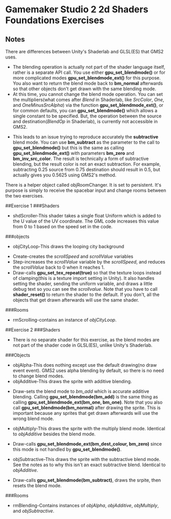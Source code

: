 # Gamemaker Studio 2 2d Shaders Foundations Exercises

## Notes

There are differences between Unity's Shaderlab and GLSL(ES) that GMS2 uses.
* The blending operation is actually not part of the shader language itself, rather is a separate API call.  You use either **gpu_set_blendmode()** or for more complicated modes **gpu_set_blendmode_ext()** for this purpose.  You also want to return the blend mode back to **bm_normal** afterwards so that other objects don't get drawn with the same blending mode.
* At this time, you cannot change the blend mode operation.  You can set the multipliers(what comes after *Blend* in Shaderlab, like *SrcColor*, *One*, and *OneMinusSrcAlpha*) via the function **gpu_set_blendmode_ext()**, or for common defaults, you can **gpu_set_blendmode()** which allows a single constant to be specified.  But, the operation between the source and destination(*BlendOp* in Shaderlab), is currently not accessible in GMS2.
 - This leads to an issue trying to reproduce accurately the **subtractive** blend mode.  You can use **bm_subtract** as the parameter to the call to **gpu_set_blendmode()** but this is the same as calling **gpu_set_blendmode_ext()** with parameters **bm_zero** and **bm_inv_src_color**.  The result is technically a form of subtractive blending, but the result color is not an exact subtraction.  For example, subtracting 0.25 source from 0.75 destination should result in 0.5, but actually gives you 0.5625 using GMS2's method.

There is a helper object called objRoomChanger.  It is set to persistent.  It's purpose is simply to receive the spacebar input and change rooms between the two exercises.

##Exercise 1
###Shaders
* shdScroller-This shader takes a single float Uniform which is added to the U value of the UV coordinate.  The GML code increases this value from 0 to 1 based on the speed set in the code.

###objects
* objCityLoop-This draws the looping city background
 - Create-creates the *scrollSpeed* and *scrollValue* variables
 - Step-increases the *scrollValue* variable by the *scrollSpeed*, and reduces the *scrollValue* back to 0 when it reaches 1.
 - Draw-calls **gpu_set_tex_repeat(true)** so that the texture loops instead of clamping(this is a texture import setting in Unity).  It also handles setting the shader, sending the uniform variable, and draws a little debug text so you can see the *scrollvalue*.  Note that you have to call **shader_reset()** to return the shader to the default.  If you don't, all the objects that get drawn afterwards will use the same shader.

###Rooms
* rmScrolling-contains an instance of *objCityLoop*.

##Exercise 2
###Shaders
* There is no separate shader for this exercise, as the blend modes are not part of the shader code in GLSL(ES), unlike Unity's Shaderlab.

###Objects
* objAlpha-This does nothing except use the default drawing(no draw event event).  GMS2 uses alpha blending by default, so there is no need to change blend modes.
* objAdditive-This draws the sprite with additive blending.
 - Draw-sets the blend mode to *bm_add* which is accurate additive blending.  Calling **gpu_set_blendmode(bm_add)** is the same thing as calling **gpu_set_blendmode_ext(bm_one, bm_one)**.  Note that you also call **gpu_set_blendmode(bm_normal)** after drawing the sprite.  This is important because any sprites that get drawn afterwards will use the wrong blend mode.
* objMultiply-This draws the sprite with the multiply blend mode.  Identical to *objAdditive* besides the blend mode.
 - Draw-calls **gpu_set_blendmode_ext(bm_dest_colour, bm_zero)** since this mode is not handled by **gpu_set_blendmode()**.
* objSubtractive-This draws the sprite with the subtractive blend mode.  See the notes as to why this isn't an exact subtractive blend.  Identical to *objAdditive*.
 - Draw-calls **gpu_set_blendmode(bm_subtract)**, draws the srpite, then resets the blend mode.

###Rooms
* rmBlending-Contains instances of *objAlpha*, *objAdditive*, *objMultiply*, and *objSubtractive*.